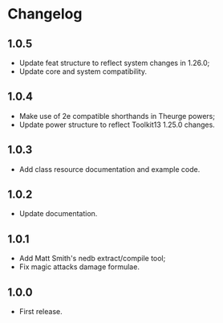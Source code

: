 # Changelog

## 1.0.5
- Update feat structure to reflect system changes in 1.26.0;
- Update core and system compatibility.

## 1.0.4
- Make use of 2e compatible shorthands in Theurge powers;
- Update power structure to reflect Toolkit13 1.25.0 changes.

## 1.0.3
- Add class resource documentation and example code.

## 1.0.2
- Update documentation.

## 1.0.1
- Add Matt Smith's nedb extract/compile tool;
- Fix magic attacks damage formulae.

## 1.0.0
- First release.